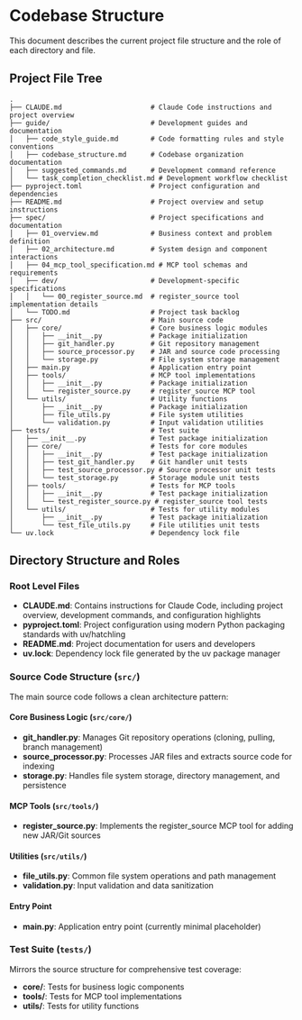 # Codebase Structure

This document describes the current project file structure and the role of each directory and file.

## Project File Tree

```
.
├── CLAUDE.md                      # Claude Code instructions and project overview
├── guide/                         # Development guides and documentation
│   ├── code_style_guide.md        # Code formatting rules and style conventions
│   ├── codebase_structure.md      # Codebase organization documentation
│   ├── suggested_commands.md      # Development command reference
│   └── task_completion_checklist.md # Development workflow checklist
├── pyproject.toml                 # Project configuration and dependencies
├── README.md                      # Project overview and setup instructions
├── spec/                          # Project specifications and documentation
│   ├── 01_overview.md             # Business context and problem definition
│   ├── 02_architecture.md         # System design and component interactions
│   ├── 04_mcp_tool_specification.md # MCP tool schemas and requirements
│   ├── dev/                       # Development-specific specifications
│   │   └── 00_register_source.md  # register_source tool implementation details
│   └── TODO.md                    # Project task backlog
├── src/                           # Main source code
│   ├── core/                      # Core business logic modules
│   │   ├── __init__.py            # Package initialization
│   │   ├── git_handler.py         # Git repository management
│   │   ├── source_processor.py    # JAR and source code processing
│   │   └── storage.py             # File system storage management
│   ├── main.py                    # Application entry point
│   ├── tools/                     # MCP tool implementations
│   │   ├── __init__.py            # Package initialization
│   │   └── register_source.py     # register_source MCP tool
│   └── utils/                     # Utility functions
│       ├── __init__.py            # Package initialization
│       ├── file_utils.py          # File system utilities
│       └── validation.py          # Input validation utilities
├── tests/                         # Test suite
│   ├── __init__.py                # Test package initialization
│   ├── core/                      # Tests for core modules
│   │   ├── __init__.py            # Test package initialization
│   │   ├── test_git_handler.py    # Git handler unit tests
│   │   ├── test_source_processor.py # Source processor unit tests
│   │   └── test_storage.py        # Storage module unit tests
│   ├── tools/                     # Tests for MCP tools
│   │   ├── __init__.py            # Test package initialization
│   │   └── test_register_source.py # register_source tool tests
│   └── utils/                     # Tests for utility modules
│       ├── __init__.py            # Test package initialization
│       └── test_file_utils.py     # File utilities unit tests
└── uv.lock                        # Dependency lock file
```

## Directory Structure and Roles

### Root Level Files

- **CLAUDE.md**: Contains instructions for Claude Code, including project overview, development commands, and configuration highlights
- **pyproject.toml**: Project configuration using modern Python packaging standards with uv/hatchling
- **README.md**: Project documentation for users and developers
- **uv.lock**: Dependency lock file generated by the uv package manager

### Source Code Structure (`src/`)

The main source code follows a clean architecture pattern:

#### Core Business Logic (`src/core/`)
- **git_handler.py**: Manages Git repository operations (cloning, pulling, branch management)
- **source_processor.py**: Processes JAR files and extracts source code for indexing
- **storage.py**: Handles file system storage, directory management, and persistence

#### MCP Tools (`src/tools/`)
- **register_source.py**: Implements the register_source MCP tool for adding new JAR/Git sources

#### Utilities (`src/utils/`)
- **file_utils.py**: Common file system operations and path management
- **validation.py**: Input validation and data sanitization

#### Entry Point
- **main.py**: Application entry point (currently minimal placeholder)


### Test Suite (`tests/`)

Mirrors the source structure for comprehensive test coverage:
- **core/**: Tests for business logic components
- **tools/**: Tests for MCP tool implementations
- **utils/**: Tests for utility functions
